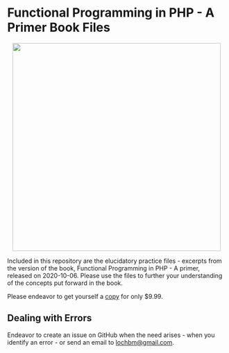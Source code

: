 # Functional Programming in PHP - A Primer Book Files

<p align="center">
    <a href="https://leanpub.com/functionalprogramminginphp">
        <img src="https://camo.githubusercontent.com/db6d0b83bd3e32859cb5a10521bc73229dc397d2/68747470733a2f2f73332e616d617a6f6e6177732e636f6d2f7469746c6570616765732e6c65616e7075622e636f6d2f66756e6374696f6e616c70726f6772616d6d696e67696e7068702f6865726f3f31353430323839333735" width="480" />
    </a>
</p>

Included in this repository are the elucidatory practice files - excerpts from the version of the book, Functional Programming in PHP - A primer, released on 2020-10-06. Please use the files to further your understanding of the concepts put forward in the book.

Please endeavor to get yourself a [copy](https://leanpub.com/functionalprogramminginphp) for only \$9.99.

## Dealing with Errors

Endeavor to create an issue on GitHub when the need arises - when you identify an error - or send an email to lochbm@gmail.com.
